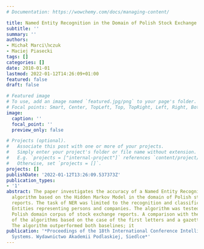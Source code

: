 ```yaml
---
# Documentation: https://wowchemy.com/docs/managing-content/

title: Named Entity Recognition in the Domain of Polish Stock Exchange Reports
subtitle: ''
summary: ''
authors:
- Michał Marci\ŉczuk
- Maciej Piasecki
tags: []
categories: []
date: 2010-01-01
lastmod: 2022-01-12T14:26:09+01:00
featured: false
draft: false

# Featured image
# To use, add an image named `featured.jpg/png` to your page's folder.
# Focal points: Smart, Center, TopLeft, Top, TopRight, Left, Right, BottomLeft, Bottom, BottomRight.
image:
  caption: ''
  focal_point: ''
  preview_only: false

# Projects (optional).
#   Associate this post with one or more of your projects.
#   Simply enter your project's folder or file name without extension.
#   E.g. `projects = ["internal-project"]` references `content/project/deep-learning/index.md`.
#   Otherwise, set `projects = []`.
projects: []
publishDate: '2022-01-12T13:26:09.537373Z'
publication_types:
- '1'
abstract: The paper investigates the accuracy of a Named Entity Recognition (NER)
  algorithm based on the Hidden Markov Model in the domain of Polish stock exchange
  reports. The task of NER was limited to the recognition and classification of Named
  Entities representing persons and companies. The algorithm was tested on a small
  Polish domain corpus of stock exchange reports. A comparison with the baselines
  of the algorithms based on the case of the first letters and a gazetteer is presented.
  The algorithm outperformed both baselines; it
publication: '*Proceedings of the 18th International Conference Intelligent Information
  Systems. Wydawnictwo Akademii Podlaskiej, Siedlce*'
---
```

